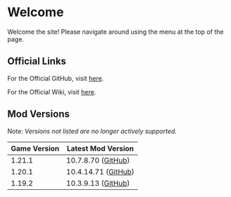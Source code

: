 # Welcome

Welcome the site! Please navigate around using the menu at the top of the page.

## Official Links
For the Official GitHub, visit [here](https://github.com/mekanism/Mekanism).

For the Official Wiki, visit [here](https://wiki.aidancbrady.com/wiki/Main_Page).

## Mod Versions

Note: *Versions not listed are no longer actively supported.*

| Game Version | Latest Mod Version                                                                          |
|--------------|---------------------------------------------------------------------------------------------|
| 1.21.1       | 10.7.8.70 ([GitHub](https://github.com/mekanism/Mekanism/releases/tag/v1.21.1-10.7.8.70))   |
| 1.20.1       | 10.4.14.71 ([GitHub](https://github.com/mekanism/Mekanism/releases/tag/v1.20.1-10.4.14.71)) |
| 1.19.2       | 10.3.9.13 ([GitHub](https://github.com/mekanism/Mekanism/releases/tag/v1.19.2-10.3.9.13))   |
